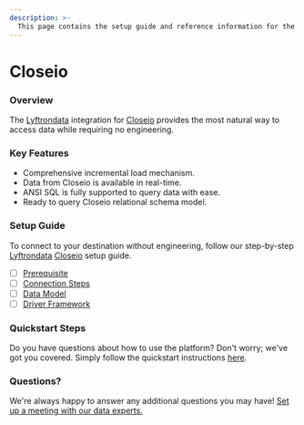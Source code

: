 ```yaml
---
description: >-
  This page contains the setup guide and reference information for the Closeio source connector.
---
```


# Closeio

### Overview

The [Lyftrondata](https://www.lyftrondata.com/) integration for [Closeio](https://www.lyftrondata.com/integration/sales-analytics/closeio/) provides the most natural way to access data while requiring no engineering.

### Key Features

* Comprehensive incremental load mechanism.
* Data from Closeio is available in real-time.&#x20;
* ANSI SQL is fully supported to query data with ease.
* Ready to query Closeio relational schema model.

### Setup Guide

To connect to your destination without engineering, follow our step-by-step [Lyftrondata](https://www.lyftrondata.com/)  [Closeio](https://www.lyftrondata.com/integration/sales-analytics/closeio/) setup guide.

* [ ] [Prerequisite](prerequisite.md)
* [ ] [Connection Steps](connection-steps.md)
* [ ] [Data Model](data-model/erd.md)
* [ ] [Driver Framework](driver-framework/)

### Quickstart Steps

Do you have questions about how to use the platform? Don't worry; we've got you covered. Simply follow the quickstart instructions [here](../README.md).

### Questions? <a href="#questions" id="questions"></a>

We're always happy to answer any additional questions you may have! [Set up a meeting with our data experts.](https://www.lyftrondata.com/book-a-meeting/)

